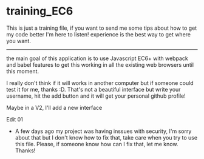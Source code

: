 # training_EC6
This is just a training file, if you want to send me some tips about how to get my code better I'm here to listen!
experience is the best way to get where you want.

---------------------------------------------------

the main goal of this application is to use Javascript EC6+
with webpack and babel features to get this working in all
the existing web browsers until this moment.

I really don't think if it will works in another computer but
if someone could test it for me, thanks :D. That's not a beautiful
interface but write your username, hit the add button and it will
get your personal github profile!

Maybe in a V2, I'll add a new interface


Edit 01
- A few days ago my project was having inssues with security, I'm sorry about that but I don't know how to 
fix that, take care when you try to use this file. Please, if someone know how can I fix that, let me know.
Thanks!
